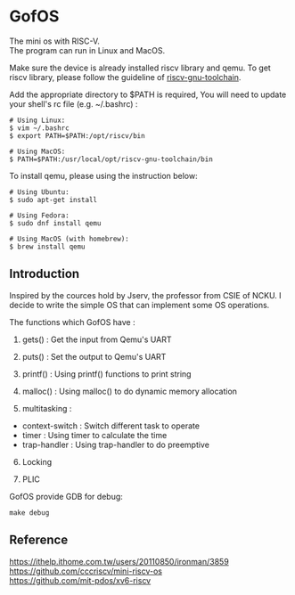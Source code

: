 # GofOS
The mini os with RISC-V.  
The program can run in Linux and MacOS.  

Make sure the device is already installed riscv library and qemu. To get riscv library, please follow the guideline of [riscv-gnu-toolchain](https://github.com/riscv-collab/riscv-gnu-toolchain).  

Add the appropriate directory to $PATH is required, You will need to update your shell's rc file (e.g. ~/.bashrc) :  
```
# Using Linux:
$ vim ~/.bashrc
$ export PATH=$PATH:/opt/riscv/bin  

# Using MacOS:
$ PATH=$PATH:/usr/local/opt/riscv-gnu-toolchain/bin
```

To install qemu, please using the instruction below:  
```
# Using Ubuntu:
$ sudo apt-get install 

# Using Fedora:
$ sudo dnf install qemu

# Using MacOS (with homebrew):
$ brew install qemu
```
  
## Introduction  
Inspired by the cources hold by Jserv, the professor from CSIE of NCKU. I decide to write the simple OS that can implement some OS operations.  
   
The functions which GofOS have :  
1. gets() : Get the input from Qemu's UART
2. puts() : Set the output to Qemu's UART
3. printf() : Using printf() functions to print string
4. malloc() : Using malloc() to do dynamic memory allocation  
  
5. multitasking :  
* context-switch : Switch different task to operate  
* timer : Using timer to calculate the time  
* trap-handler : Using trap-handler to do preemptive
  
6. Locking
  
7. PLIC  
  
GofOS provide GDB for debug:
```
make debug
```

## Reference
https://ithelp.ithome.com.tw/users/20110850/ironman/3859  
https://github.com/cccriscv/mini-riscv-os  
https://github.com/mit-pdos/xv6-riscv  
